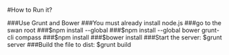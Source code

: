 
#How to Run it?

###Use Grunt and Bower
###You must already install node.js
###go to the swan root
###$npm install --global
###$npm install --global  bower grunt-cli compass
###$npm install
###$bower install
###Start the server: $grunt server
###Build the file to dist: $grunt build
